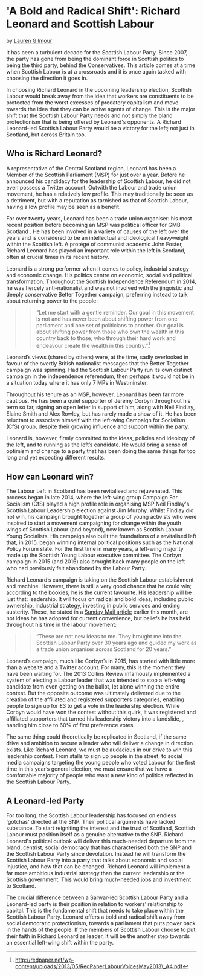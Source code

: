 'A Bold and Radical Shift': Richard Leonard and Scottish Labour
===============================================================

by [Lauren Gilmour](https://twitter.com/_vermilion10)

It has been a turbulent decade for the Scottish Labour Party. Since
2007, the party has gone from being the dominant force in Scottish
politics to being the third party, behind the Conservatives. This
article comes at a time when Scottish Labour is at a crossroads and it
is once again tasked with choosing the direction it goes in.

In choosing Richard Leonard in the upcoming leadership election,
Scottish Labour would break away from the idea that workers are
constituents to be protected from the worst excesses of predatory
capitalism and move towards the idea that they can be active agents of
change. This is the major shift that the Scottish Labour Party needs and
not simply the bland protectionism that is being offered by Leonard's
opponents. A Richard Leonard-led Scottish Labour Party would be a
victory for the left; not just in Scotland, but across Britain too.

Who is Richard Leonard?
-----------------------

A representative of the Central Scotland region, Leonard has been a
Member of the Scottish Parliament (MSP) for just over a year. Before he
announced his candidacy for the leadership of Scottish Labour, he did
not even possess a Twitter account. Outwith the Labour and trade union
movement, he has a relatively low profile. This may traditionally be
seen as a detriment, but with a reputation as tarnished as that of
Scottish Labour, having a low profile may be seen as a benefit.

For over twenty years, Leonard has been a trade union organiser: his
most recent position before becoming an MSP was political officer for
GMB Scotland . He has been involved in a variety of causes of the left
over the years and is considered to be an intellectual and ideological
heavyweight within the Scottish left. A protégé of communist academic
John Foster, Richard Leonard has played an important role within the
left in Scotland, often at crucial times in its recent history.

Leonard is a strong performer when it comes to policy, industrial
strategy and economic change. His politics centre on economic, social
and political transformation. Throughout the Scottish Independence
Referendum in 2014, he was fiercely anti-nationalist and was not
involved with the jingoistic and deeply conservative Better Together
campaign, preferring instead to talk about returning power to the
people:

> > “Let me start with a gentle reminder. Our goal in this movement is
> > not and has never been about shifting power from one parliament and
> > one set of politicians to another. Our goal is about shifting power
> > from those who own the wealth in this country back to those, who
> > through their hard work and endeavour create the wealth in this
> > country.”[^post-8-1]

Leonard’s views (shared by others) were, at the time, sadly overlooked
in favour of the overtly British nationalist messages that the Better
Together campaign was spinning. Had the Scottish Labour Party run its
own distinct campaign in the independence referendum, then perhaps it
would not be in a situation today where it has only 7 MPs in
Westminster.

Throughout his tenure as an MSP, however, Leonard has been far more
cautious. He has been a quiet supporter of Jeremy Corbyn throughout his
term so far, signing an open letter in support of him, along with Neil
Findlay, Elaine Smith and Alex Rowley, but has rarely made a show of it.
He has been reluctant to associate himself with the left-wing Campaign
for Socialism (CfS) group, despite their growing influence and support
within the party.

Leonard is, however, firmly committed to the ideas, policies and
ideology of the left, and to running as the left’s candidate. He would
bring a sense of optimism and change to a party that has been doing the
same things for too long and yet expecting different results.

How can Leonard win?
--------------------

The Labour Left in Scotland has been revitalised and rejuvenated. This
process began in late 2014, where the left-wing group Campaign For
Socialism (CfS) played a high profile role in organising MSP Neil
Findlay's Scottish Labour Leadership election against Jim Murphy. Whilst
Findlay did not win, his campaign brought together a group of young
activists who were inspired to start a movement campaigning for change
within the youth wings of Scottish Labour (and beyond), now known as
Scottish Labour Young Socialists. His campaign also built the
foundations of a revitalised left that, in 2015, began winning internal
political positions such as the National Policy Forum slate. For the
first time in many years, a left-wing majority made up the Scottish
Young Labour executive committee. The Corbyn campaign in 2015 (and 2016)
also brought back many people on the left who had previously felt
abandoned by the Labour Party.

Richard Leonard’s campaign is taking on the Scottish Labour
establishment and machine. However, there is still a very good chance
that he could win; according to the bookies; he is the current
favourite. His leadership will be just that: leadership. It will focus
on radical and bold ideas, including public ownership, industrial
strategy, investing in public services and ending austerity. These, he
stated in a [Sunday Mail
article](http://www.dailyrecord.co.uk/news/politics/who-replace-kezia-dugdale-richard-11103572)
earlier this month, are not ideas he has adopted for current
convenience, but beliefs he has held throughout his time in the labour
movement:

> > “These are not new ideas to me. They brought me into the Scottish
> > Labour Party over 30 years ago and guided my work as a trade union
> > organiser across Scotland for 20 years.”

Leonard’s campaign, much like Corbyn’s in 2015, has started with little
more than a website and a Twitter account. For many, this is the moment
they have been waiting for. The 2013 Collins Review infamously
implemented a system of electing a Labour leader that was intended to
stop a left-wing candidate from even getting on the ballot, let alone
winning the entire contest. But the opposite outcome was ultimately
delivered due to the creation of the affiliated and registered
supporters categories, enabling people to sign up for £3 to get a vote
in the leadership election. While Corbyn would have won the contest
without this quirk, it was registered and affiliated supporters that
turned his leadership victory into a landslide, , handing him close to
60% of first preference votes.

The same thing could theoretically be replicated in Scotland, if the
same drive and ambition to secure a leader who will deliver a change in
direction exists. Like Richard Leonard, we must be audacious in our
drive to win this leadership contest. From stalls to sign up people in
the street, to social media campaigns targeting the young people who
voted Labour for the first time in this year’s general election, we must
ensure that we have a comfortable majority of people who want a new kind
of politics reflected in the Scottish Labour Party.

A Leonard-led Party
-------------------

For too long, the Scottish Labour leadership has focused on endless
'gotchas' directed at the SNP. Their political arguments have lacked
substance. To start reigniting the interest and the trust of Scotland,
Scottish Labour must position itself as a genuine alternative to the
SNP. Richard Leonard's political outlook will deliver this much-needed
departure from the bland, centrist, social democracy that has
characterised both the SNP and the Scottish Labour Party since
devolution. Instead he will transform the Scottish Labour Party into a
party that talks about economic and social injustice, and how that can
be changed. Richard Leonard will implement a far more ambitious
industrial strategy than the current leadership or the Scottish
government. This would bring much-needed jobs and investment to
Scotland.

The crucial difference between a Sarwar-led Scottish Labour Party and a
Leonard-led party is their position in relation to workers’ relationship
to capital. This is the fundamental shift that needs to take place
within the Scottish Labour Party. Leonard offers a bold and radical
shift away from social democratic protectionism, towards a parliament
that puts power back in the hands of the people. If the members of
Scottish Labour choose to put their faith in Richard Leonard as leader,
it will be the another step towards an essential left-wing shift within
the party.

[^post-8-1]: http://redpaper.net/wp-content/uploads/2013/05/RedPaperLabourVoicesMay2013\_A4.pdf
